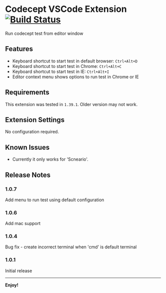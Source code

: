 # Codecept VSCode Extension [![Build Status](https://travis-ci.org/mdrakib/vscode-codecept.svg?branch=master)](https://travis-ci.org/mdrakib/vscode-codecept)

Run codecept test from editor window

## Features

* Keyboard shortcut to start test in default browser: `Ctrl+Alt+D`
* Keyboard shortcut to start test in Chrome: `Ctrl+Alt+C`
* Keyboard shortcut to start test in IE: `Ctrl+Alt+I`
* Editor context menu shows options to run test in Chrome or IE

## Requirements

This extension was tested in `1.39.1`. Older version may not work.

## Extension Settings

No configuration required.

## Known Issues

* Currently it only works for 'Scneario'.

## Release Notes

### 1.0.7

Add menu to run test using default configuration

### 1.0.6

Add mac support

### 1.0.4

Bug fix - create incorrect terminal when 'cmd' is default terminal

### 1.0.1

Initial release

-----------------------------------------------------------------------------------------------------------

**Enjoy!**
